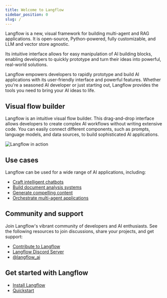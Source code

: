 ```yaml
---
title: Welcome to Langflow
sidebar_position: 0
slug: /
---
```


Langflow is a new, visual framework for building multi-agent and RAG applications. It is open-source, Python-powered, fully customizable, and LLM and vector store agnostic.

Its intuitive interface allows for easy manipulation of AI building blocks, enabling developers to quickly prototype and turn their ideas into powerful, real-world solutions.

Langflow empowers developers to rapidly prototype and build AI applications with its user-friendly interface and powerful features. Whether you're a seasoned AI developer or just starting out, Langflow provides the tools you need to bring your AI ideas to life.

## Visual flow builder

Langflow is an intuitive visual flow builder. This drag-and-drop interface allows developers to create complex AI workflows without writing extensive code. You can easily connect different components, such as prompts, language models, and data sources, to build sophisticated AI applications.

![Langflow in action](/img/playground-response.png)

## Use cases

Langflow can be used for a wide range of AI applications, including:

* [Craft intelligent chatbots](/tutorials-memory-chatbot)
* [Build document analysis systems](/tutorials-document-qa)
* [Generate compelling content](/tutorials-blog-writer)
* [Orchestrate multi-agent applications](/starter-projects-simple-agent)

## Community and support

Join Langflow's vibrant community of developers and AI enthusiasts. See the following resources to join discussions, share your projects, and get support:

* [Contribute to Langflow](contributing-how-to-contribute)
* [Langflow Discord Server](https://discord.gg/EqksyE2EX9)
* [@langflow_ai](https://twitter.com/langflow_ai) 

## Get started with Langflow

- [Install Langflow](/get-started-installation)
- [Quickstart](/get-started-quickstart)

